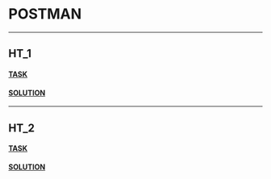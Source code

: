 # POSTMAN
___
## HT_1

#### [TASK](https://github.com/chelovechek159/POSTMAN/blob/main/HT_1.md)
  
#### [SOLUTION](https://github.com/chelovechek159/POSTMAN/blob/main/FirstHomeTaskPM.json)

___ 
## HT_2

#### [TASK]()

#### [SOLUTION]()